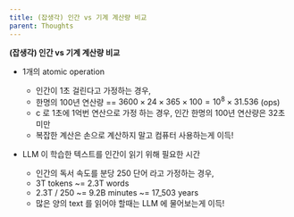 ```yaml
---
title: (잡생각) 인간 vs 기계 계산량 비교
parent: Thoughts
---
```


**(잡생각) 인간 vs 기계 계산량 비교**

- 1개의 atomic operation
   - 인간이 1초 걸린다고 가정하는 경우,
   - 한명의 100년 연산량 == $3600\times24\times365\times100=10^8\times31.536$ (ops)
   - c 로 1초에 1억번 연산으로 가정 하는 경우, 인간 한명의 100년 연산량은 32초 미만
   - 복잡한 계산은 손으로 계산하지 말고 컴퓨터 사용하는게 이득!

- LLM 이 학습한 텍스트를 인간이 읽기 위해 필요한 시간
   - 인간의 독서 속도를 분당 250 단어 라고 가정하는 경우,
   - 3T tokens ~= 2.3T words
   - 2.3T / 250 ~= 9.2B minutes ~= 17_503 years
   - 많은 양의 text 를 읽어야 할때는 LLM 에 물어보는게 이득!

